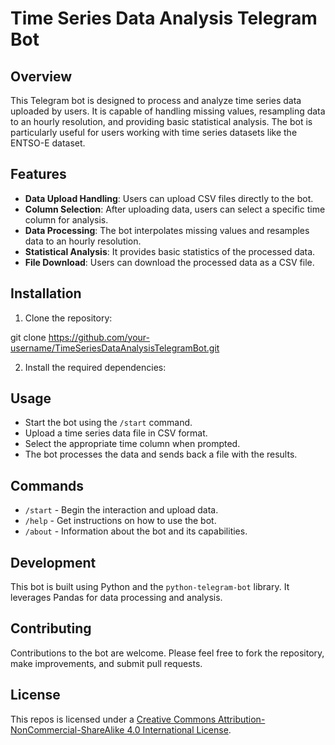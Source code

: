 # Time Series Data Analysis Telegram Bot

## Overview

This Telegram bot is designed to process and analyze time series data uploaded by users. It is capable of handling missing values, resampling data to an hourly resolution, and providing basic statistical analysis. The bot is particularly useful for users working with time series datasets like the ENTSO-E dataset.

## Features

- **Data Upload Handling**: Users can upload CSV files directly to the bot.
- **Column Selection**: After uploading data, users can select a specific time column for analysis.
- **Data Processing**: The bot interpolates missing values and resamples data to an hourly resolution.
- **Statistical Analysis**: It provides basic statistics of the processed data.
- **File Download**: Users can download the processed data as a CSV file.

## Installation

1. Clone the repository:

git clone https://github.com/your-username/TimeSeriesDataAnalysisTelegramBot.git

2. Install the required dependencies:


## Usage

- Start the bot using the `/start` command.
- Upload a time series data file in CSV format.
- Select the appropriate time column when prompted.
- The bot processes the data and sends back a file with the results.

## Commands

- `/start` - Begin the interaction and upload data.
- `/help` - Get instructions on how to use the bot.
- `/about` - Information about the bot and its capabilities.

## Development

This bot is built using Python and the `python-telegram-bot` library. It leverages Pandas for data processing and analysis.

## Contributing

Contributions to the bot are welcome. Please feel free to fork the repository, make improvements, and submit pull requests.

## License

This repos is licensed under a [Creative Commons Attribution-NonCommercial-ShareAlike 4.0 International License](https://creativecommons.org/licenses/by-nc-sa/4.0/).